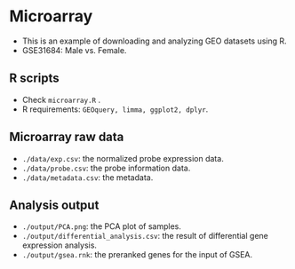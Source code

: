 # Microarray
* This is an example of downloading and analyzing GEO datasets using R.
* GSE31684: Male vs. Female.
## R scripts
* Check `microarray.R` .
* R requirements: `GEOquery, limma, ggplot2, dplyr`.
## Microarray raw data
* `./data/exp.csv`: the normalized probe expression data.
* `./data/probe.csv`: the probe information data.
* `./data/metadata.csv`: the metadata.
## Analysis output
* `./output/PCA.png`: the PCA plot of samples.
* `./output/differential_analysis.csv`: the result of differential gene expression analysis.
* `./output/gsea.rnk`: the preranked genes for the input of GSEA.
